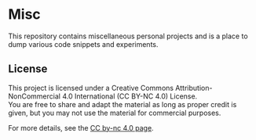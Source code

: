 # Misc

This repository contains miscellaneous personal projects and is a place to dump various code snippets and experiments.

## License

This project is licensed under a Creative Commons Attribution-NonCommercial 4.0 International (CC BY-NC 4.0) License.  
You are free to share and adapt the material as long as proper credit is given, but you may not use the material for commercial purposes.

For more details, see the [CC by-nc 4.0 page](https://creativecommons.org/licenses/by-nc/4.0/?ref=chooser-v1).
